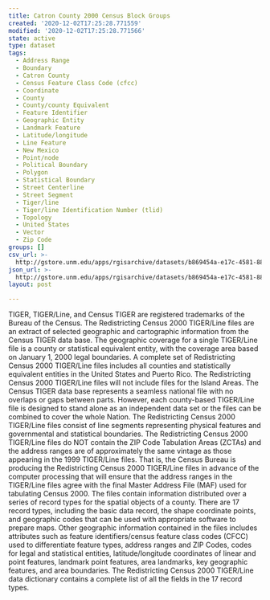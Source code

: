 ```yaml
---
title: Catron County 2000 Census Block Groups
created: '2020-12-02T17:25:28.771559'
modified: '2020-12-02T17:25:28.771566'
state: active
type: dataset
tags:
  - Address Range
  - Boundary
  - Catron County
  - Census Feature Class Code (cfcc)
  - Coordinate
  - County
  - County/county Equivalent
  - Feature Identifier
  - Geographic Entity
  - Landmark Feature
  - Latitude/longitude
  - Line Feature
  - New Mexico
  - Point/node
  - Political Boundary
  - Polygon
  - Statistical Boundary
  - Street Centerline
  - Street Segment
  - Tiger/line
  - Tiger/line Identification Number (tlid)
  - Topology
  - United States
  - Vector
  - Zip Code
groups: []
csv_url: >-
  http://gstore.unm.edu/apps/rgisarchive/datasets/b869454a-e17c-4581-8804-dd4dc7f93114/tgr3bg00shp.derived.csv
json_url: >-
  http://gstore.unm.edu/apps/rgisarchive/datasets/b869454a-e17c-4581-8804-dd4dc7f93114/tgr3bg00shp.derived.json
layout: post

---
```


TIGER, TIGER/Line, and Census TIGER are registered trademarks of the Bureau
of the Census. The Redistricting Census 2000 TIGER/Line files are an extract
of selected geographic and cartographic information from the Census TIGER
data base.  The geographic coverage for a single TIGER/Line file is a county
or statistical equivalent entity, with the coverage area based on January 1,
2000 legal boundaries.  A complete set of Redistricting Census 2000 TIGER/Line
files includes all counties and statistically equivalent entities in the United
States and Puerto Rico.  The Redistricting Census 2000 TIGER/Line files will
not include files for the Island Areas. The Census TIGER data base represents
a seamless national file with no overlaps or gaps between parts.  However, each
county-based TIGER/Line file is designed to stand alone as an independent data
set or the files can be combined to cover the whole Nation.  The Redistricting
Census 2000 TIGER/Line files consist of line segments representing physical
features and governmental and statistical boundaries.  The Redistricting Census
2000 TIGER/Line files do NOT contain the ZIP Code Tabulation Areas (ZCTAs) and
the address ranges are of approximately the same vintage as those appearing in
the 1999 TIGER/Line files.  That is, the Census Bureau is producing the
Redistricting Census 2000 TIGER/Line files in advance of the computer processing
that will ensure that the address ranges in the TIGER/Line files agree with the
final Master Address File (MAF) used for tabulating Census 2000.  The files contain
information distributed over a series of record types for the spatial objects of a
county.  There are 17 record types, including the basic data record, the shape
coordinate points, and geographic codes that can be used with appropriate software
to prepare maps.  Other geographic information contained in the files includes
attributes such as feature identifiers/census feature class codes (CFCC) used to
differentiate feature types, address ranges and ZIP Codes, codes for legal and
statistical entities, latitude/longitude coordinates of linear and point features,
landmark point features, area landmarks, key geographic features, and area
boundaries.  The Redistricting Census 2000 TIGER/Line data dictionary contains
a complete list of all the fields in the 17 record types.

